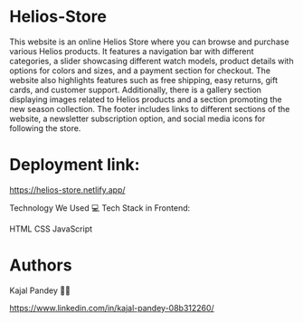 # Helios-Store

This website is an online Helios Store where you can browse and purchase various Helios products. It features a navigation bar with different categories, a slider showcasing different watch models, product details with options for colors and sizes, and a payment section for checkout. The website also highlights features such as free shipping, easy returns, gift cards, and customer support. Additionally, there is a gallery section displaying images related to Helios products and a section promoting the new season collection. The footer includes links to different sections of the website, a newsletter subscription option, and social media icons for following the store.

# Deployment link:
https://helios-store.netlify.app/

Technology We Used 💻
Tech Stack in Frontend:

HTML
CSS
JavaScript
# Authors
Kajal Pandey 🙎‍♀️

https://www.linkedin.com/in/kajal-pandey-08b312260/
